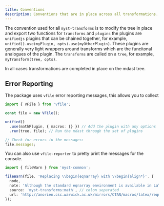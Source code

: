 ```yaml
---
title: Conventions
description: Conventions that are in place across all transformations.
---
```


The convention used for all `myst-transforms` is to modify the tree in place and export two functions for `transforms` and `plugins` the plugins are `unifiedjs` plugins that can be chained together, for example, `unified().use(myPlugin, opts).use(myOtherPlugin)`. These plugins are generally very light wrappers around transforms which are the funcitonal analogues of the plugin. The `transforms` are called on a `tree`, for example, `myTransform(tree, opts)`.

In all cases transformations are completed in place on the mdast tree.

## Error Reporting

The package uses `vfile` error reporting messages, this allows you to collect

```typescript
import { VFile } from 'vfile';

const file = new VFile();

unified()
  .use(mathPlugin, { macros: {} }) // Add the plugin with any options
  .run(tree, file); // Run the mdast through the set of plugins

// Check for errors in the messages:
file.messages;
```

You can also use `vfile-reporter` to pretty print the messages for the console.

```typescript
import { fileWarn } from 'myst-common';

fileWarn(file, 'Replacing \\begin{eqnarray} with \\begin{align*}', {
  node,
  note: 'Although the standard eqnarray environment is available in LaTeX, ...',
  source: 'myst-transforms:math', // colon separated
  url: 'http://anorien.csc.warwick.ac.uk/mirrors/CTAN/macros/latex/required/amsmath/amsldoc.pdf',
});
```
